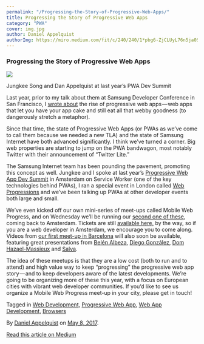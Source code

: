 ```yaml
---
permalink: "/Progressing-the-Story-of-Progressive-Web-Apps/"
title: Progressing the Story of Progressive Web Apps
category: "PWA"
cover: img.jpg
author: Daniel Appelquist
authorImg: https://miro.medium.com/fit/c/240/240/1*pbg6-ZjCLUyL76n5ja0S5Q.jpeg
---
```


### Progressing the Story of Progressive Web Apps

![](https://cdn-images-1.medium.com/max/800/1*MVC82w14-u0t8yDr9xdR5A.jpeg)

Jungkee Song and Dan Appelquist at last year’s PWA Dev Summit

Last year, prior to my talk about them at Samsung Developer Conference in San Francisco, I [wrote about](https://medium.com/progressive-web-apps/progressive-web-apps-eating-your-cake-c0a79797220f) the rise of progressive web apps — web apps that let you have your app cake and still eat all that webby goodness (to dangerously stretch a metaphor).

Since that time, the state of Progressive Web Apps (or PWAs as we’ve come to call them because we needed a new TLA) and the state of Samsung Internet have both advanced significantly. I think we’ve turned a corner. Big web properties are starting to jump on the PWA bandwagon, most notably Twitter with their announcement of “Twitter Lite.”

The Samsung Internet team has been pounding the pavement, promoting this concept as well. Jungkee and I spoke at last year’s [Progressive Web App Dev Summit](https://www.youtube.com/watch?v=4_qhu-4EQGA&index=26&list=PLNYkxOF6rcIAWWNR_Q6eLPhsyx6VvYjVb) in Amsterdam on Service Worker (one of the key technologies behind PWAs), I ran a special event in London called [Web Progressions](https://webprogressions.org) and we’ve been talking up PWAs at other developer events both large and small.

We’ve even kicked off our own mini-series of meet-ups called Mobile Web Progress, and on Wednesday we’ll be running our [second one of these](https://samsunginter.net/events/mwp-ams), coming back to Amsterdam. Tickets are still [available here,](https://webconferences.paydro.com/pwa-meet-up) by the way, so if you are a web developer in Amsterdam, we encourage you to come along. Videos from [our first meet-up in Barcelona](https://ti.to/samsunginternet/mwp2017/en) will also soon be available, featuring great presentations from [Belén Albeza](https://medium.com/u/be47553448c9), [Diego González](https://medium.com/u/33cea791460a), [Dom Hazael-Massieux](https://medium.com/u/9e3249e8e9a3) and [Salva](https://medium.com/u/346d4bf6e556).

The idea of these meetups is that they are a low cost (both to run and to attend) and high value way to keep “progressing” the progressive web app story — and to keep developers aware of the latest developments. We’re going to be organizing more of these this year, with a focus on European cities with vibrant web developer communities. If you’d like to see us organize a Mobile Web Progress meet-up in your city, please get in touch!

Tagged in [Web Development](https://medium.com/tag/web-development), [Progressive Web App](https://medium.com/tag/progressive-web-app), [Web App Development](https://medium.com/tag/web-app-development), [Browsers](https://medium.com/tag/browsers)

By [Daniel Appelquist](https://medium.com/@torgo) on [May 8, 2017](https://medium.com/p/94d1d79434f8).

[Read this article on Medium](https://medium.com/@torgo/progressing-the-story-of-progressive-web-apps-94d1d79434f8)
